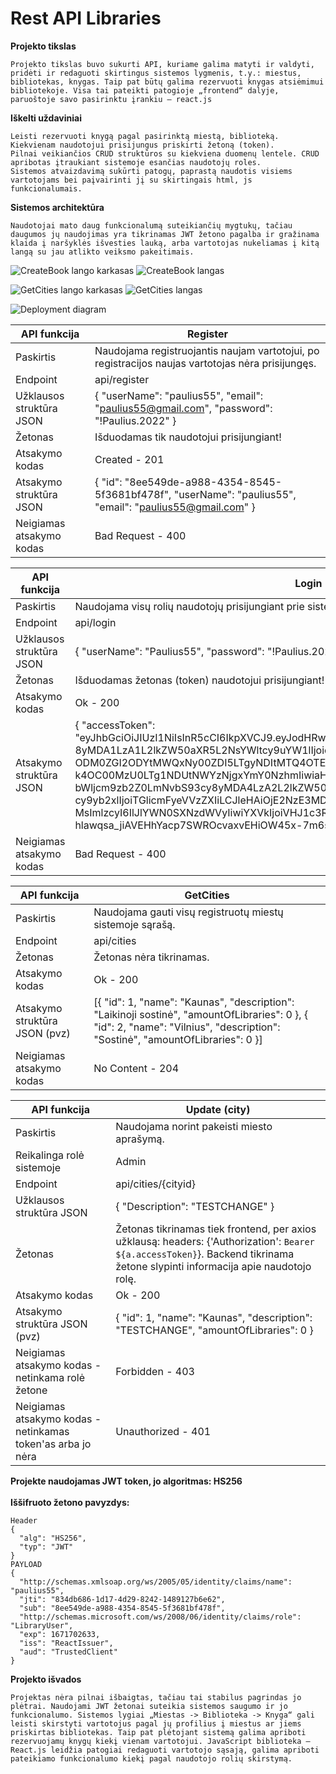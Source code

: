 # Rest API Libraries

**Projekto tikslas**
```
Projekto tikslas buvo sukurti API, kuriame galima matyti ir valdyti, pridėti ir redaguoti skirtingus sistemos lygmenis, t.y.: miestus, bibliotekas, knygas. Taip pat būtų galima rezervuoti knygas atsiėmimui bibliotekoje. Visa tai pateikti patogioje „frontend“ dalyje, paruoštoje savo pasirinktu įrankiu – react.js 
```

**Iškelti uždaviniai**
```
Leisti rezervuoti knygą pagal pasirinktą miestą, biblioteką.
Kiekvienam naudotojui prisijungus priskirti žetoną (token).
Pilnai veikiančios CRUD struktūros su kiekviena duomenų lentele. CRUD apribotas įtraukiant sistemoje esančias naudotojų roles.
Sistemos atvaizdavimą sukūrti patogų, paprastą naudotis visiems vartotojams bei paįvairinti jį su skirtingais html, js funkcionalumais.
```

**Sistemos architektūra**
```
Naudotojai mato daug funkcionalumą suteikiančių mygtukų, tačiau daugumos jų naudojimas yra tikrinamas JWT žetono pagalba ir gražinama klaida į naršyklės išvesties lauką, arba vartotojas nukeliamas į kitą langą su jau atlikto veiksmo pakeitimais.
```

![CreateBook lango karkasas](CreateBook_Simplified.png)
![CreateBook langas](CreateBook.png)

![GetCities lango karkasas](GetCities_simplified.png)
![GetCities langas](GetCities.png)

![Deployment diagram](Deployment_diagram.png)


| API funkcija  | Register |
| ------------- | ------------- |
| Paskirtis | Naudojama registruojantis naujam vartotojui, po registracijos naujas vartotojas nėra prisijungęs. |
| Endpoint | api/register |
| Užklausos struktūra JSON | { "userName": "paulius55", "email": "paulius55@gmail.com", "password": "!Paulius.2022" } |
| Žetonas | Išduodamas tik naudotojui prisijungiant! |
| Atsakymo kodas | Created - 201 |
| Atsakymo struktūra JSON | { "id": "8ee549de-a988-4354-8545-5f3681bf478f", "userName": "paulius55", "email": "paulius55@gmail.com" } |
| Neigiamas atsakymo kodas | Bad Request - 400 |


| API funkcija  | Login |
| ------------- | ------------- |
| Paskirtis | Naudojama visų rolių naudotojų prisijungiant prie sistemos. |
| Endpoint | api/login |
| Užklausos struktūra JSON | { "userName": "Paulius55", "password": "!Paulius.2022" } |
| Žetonas | Išduodamas žetonas (token) naudotojui prisijungiant! |
| Atsakymo kodas | Ok - 200 |
| Atsakymo struktūra JSON | { "accessToken": "eyJhbGciOiJIUzI1NiIsInR5cCI6IkpXVCJ9.eyJodHRwOi8vc2NoZW1hcy54bWxzb2FwLm9yZy93cy 8yMDA1LzA1L2lkZW50aXR5L2NsYWltcy9uYW1lIjoicGF1bGl1czU1IiwianRpIjoi ODM0ZGI2ODYtMWQxNy00ZDI5LTgyNDItMTQ4OTEyN2I2ZTYyIiwic3ViIjoiOGVlNTQ5ZGUtYT k4OC00MzU0LTg1NDUtNWYzNjgxYmY0NzhmIiwiaHR0cDovL3NjaGVtYXMu bWljcm9zb2Z0LmNvbS93cy8yMDA4LzA2L2lkZW50aXR5L2NsYWlt cy9yb2xlIjoiTGlicmFyeVVzZXIiLCJleHAiOjE2NzE3MDI2Mz MsImlzcyI6IlJlYWN0SXNzdWVyIiwiYXVkIjoiVHJ1c3RlZENsaWVudCJ9. hlawqsa_jiAVEHhYacp7SWROcvaxvEHiOW45x-7m6s8" } |
| Neigiamas atsakymo kodas | Bad Request - 400 |


| API funkcija  | GetCities |
| ------------- | ------------- |
| Paskirtis | Naudojama gauti visų registruotų miestų sistemoje sąrašą. |
| Endpoint | api/cities |
| Žetonas | Žetonas nėra tikrinamas. |
| Atsakymo kodas | Ok - 200 |
| Atsakymo struktūra JSON (pvz) | [{ "id": 1, "name": "Kaunas", "description": "Laikinoji sostinė", "amountOfLibraries": 0 }, { "id": 2, "name": "Vilnius", "description": "Sostinė", "amountOfLibraries": 0 }] |
| Neigiamas atsakymo kodas | No Content - 204 |



| API funkcija  | Update (city) |
| ------------- | ------------- |
| Paskirtis  | Naudojama norint pakeisti miesto aprašymą. |
| Reikalinga rolė sistemoje  | Admin |
| Endpoint  | api/cities/{cityid} |
| Užklausos struktūra JSON  | { "Description": "TESTCHANGE" } |
| Žetonas  | Žetonas tikrinamas tiek frontend, per axios užklausą: headers: {'Authorization': `Bearer ${a.accessToken}`}. Backend tikrinama žetone slypinti informacija apie naudotojo rolę. |
| Atsakymo kodas  | Ok - 200 |
| Atsakymo struktūra JSON (pvz) | { "id": 1, "name": "Kaunas", "description": "TESTCHANGE", "amountOfLibraries": 0 } |
| Neigiamas atsakymo kodas - netinkama rolė žetone  | Forbidden - 403 |
| Neigiamas atsakymo kodas - netinkamas token'as arba jo nėra  | Unauthorized - 401 |

**Projekte naudojamas JWT token, jo algoritmas: HS256**<br><br>
**Iššifruoto žetono pavyzdys:**
```
Header
{
  "alg": "HS256",
  "typ": "JWT"
}
PAYLOAD
{
  "http://schemas.xmlsoap.org/ws/2005/05/identity/claims/name": "paulius55",
  "jti": "834db686-1d17-4d29-8242-1489127b6e62",
  "sub": "8ee549de-a988-4354-8545-5f3681bf478f",
  "http://schemas.microsoft.com/ws/2008/06/identity/claims/role": "LibraryUser",
  "exp": 1671702633,
  "iss": "ReactIssuer",
  "aud": "TrustedClient"
}
```

**Projekto išvados**
```
Projektas nėra pilnai išbaigtas, tačiau tai stabilus pagrindas jo plėtrai. Naudojami JWT žetonai suteikia sistemos saugumo ir jo funkcionalumo. Sistemos lygiai „Miestas -> Biblioteka -> Knyga“ gali leisti skirstyti vartotojus pagal jų profilius į miestus ar jiems priskirtas bibliotekas. Taip pat plėtojant sistemą galima apriboti rezervuojamų knygų kiekį vienam vartotojui. JavaScript biblioteka – React.js leidžia patogiai redaguoti vartotojo sąsają, galima apriboti pateikiamo funkcionalumo kiekį pagal naudotojo rolių skirstymą.
```
